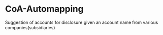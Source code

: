 # CoA-Automapping
Suggestion of accounts for disclosure given an account name from various companies(subsidiaries)
